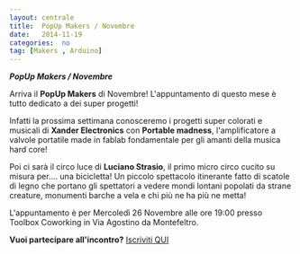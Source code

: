 ```yaml
---
layout: centrale
title:  PopUp Makers / Novembre
date:   2014-11-19
categories:  no
tag: [Makers , Arduino]
---
```

***PopUp Makers / Novembre***

Arriva il **PopUp Makers** di Novembre!
L'appuntamento di questo mese è tutto dedicato a dei super progetti!

Infatti la prossima settimana conosceremo i progetti super colorati e musicali di **Xander Electronics** con **Portable madness**, l'amplificatore a valvole portatile made in fablab fondamentale per gli amanti della musica hard core!

Poi ci sarà il circo luce di **Luciano Strasio**, il primo micro circo cucito su misura per.... una bicicletta!
Un piccolo spettacolo itinerante fatto di scatole di legno che portano gli spettatori a vedere mondi lontani popolati da strane creature, monumenti barche a vela e chi più ne ha più ne metta!

L'appuntamento è per Mercoledì 26 Novembre alle ore 19:00
presso Toolbox Coworking in Via Agostino da Montefeltro.

**Vuoi partecipare all'incontro?**
[Iscriviti QUI](http://www.eventbrite.it/e/biglietti-popup-makers-torino-26-novembre-14103336459?aff=eac2)
